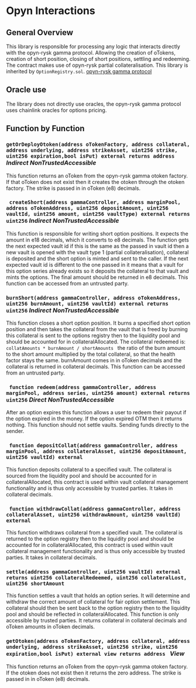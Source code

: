# Opyn Interactions

## General Overview

This library is responsible for processing any logic that interacts directly with the opyn-rysk gamma protocol. Allowing the creation of oTokens, creation of short position, closing of short positions, settling and redeeming. The contract makes use of opyn-rysk partial collateralisation. This library is inherited by ```OptionRegistry.sol```. [opyn-rysk gamma protocol](https://github.com/rysk-finance/GammaProtocol) 

## Oracle use

The library does not directly use oracles, the opyn-rysk gamma protocol uses chainlink oracles for options pricing.

## Function by Function

### ``` getOrDeployOtoken(address oTokenFactory, address collateral, address underlying, address strikeAsset, uint256 strike, uint256 expiration,bool isPut) external returns address ``` ***Indirect NonTrustedAccessible***

This function returns an oToken from the opyn-rysk gamma otoken factory. If that oToken does not exist then it creates the otoken through the otoken factory. The strike is passed in in oToken (e8) decimals.

### ``` createShort(address gammaController, address marginPool, address oTokenAddress, uint256 depositAmount, uint256 vaultId, uint256 amount, uint256 vaultType) external returns uint256``` ***Indirect NonTrustedAccessible***

This function is responsible for writing short option positions. It expects the amount in e18 decimals, which it converts to e8 decimals. The function gets the next expected vault id if this is the same as the passed in vault id then a new vault is opened with the vault type 1 (partial collateralisation), collateral is deposited and the short option is minted and sent to the caller. If the next expected vault id is different to the one passed in it means that a vault for this option series already exists so it deposits the collateral to that vault and mints the options. The final amount should be returned in e8 decimals. This function can be accessed from an untrusted party.

### ```burnShort(address gammaController, address oTokenAddress, uint256 burnAmount, uint256 vaultId) external returns uint256``` ***Indirect NonTrustedAccessible***

This function closes a short option position. It burns a specified short option position and then takes the collateral from the vault that is freed by burning this collateral is sent to the options registry then to the liquidity pool and should be accounted for in collateralAllocated. The collateral redeemed is: ```collatAmounts * burnAmount / shortAmounts ``` the ratio of the burn amount to the short amount multiplied by the total collateral, so that the health factor stays the same. burnAmount comes in in oToken decimals and the collateral is returned in collateral decimals. This function can be accessed from an untrusted party.

### ``` function redeem(address gammaController, address marginPool, address series, uint256 amount) external returns uint256``` ***Direct NonTrustedAccessible***

After an option expires this function allows a user to redeem their payout if the option expired in the money. If the option expired OTM then it returns nothing. This function should not settle vaults. Sending funds directly to the sender.

### ``` function depositCollat(address gammaController, address marginPool, address collateralAsset, uint256 depositAmount, uint256 vaultId) external```

This function deposits collateral to a specified vault. The collateral is sourced from the liquidity pool and should be accounted for in collateralAllocated, this contract is used within vault collateral management functionality and is thus only accessible by trusted parties. It takes in collateral decimals.

### ``` function withdrawCollat(address gammaController, address collateralAsset, uint256 withdrawAmount, uint256 vaultId) external```

This function withdraws collateral from a specified vault. The collateral is returned to the option registry then to the liquidity pool and should be accounted for in collateralAllocated, this contract is used within vault collateral management functionality and is thus only accessible by trusted parties. It takes in collateral decimals.

### ```settle(address gammaController, uint256 vaultId) external returns uint256 collateralRedeemed, uint256 collateralLost, uint256 shortAmount```

This function settles a vault that holds an option series. It will determine and withdraw the correct amount of collateral for fair option settlement. This collateral should then be sent back to the option registry then to the liquidity pool and should be reflected in collateralAllocated. This function is only accessible by trusted parties. It returns collateral in collateral decimals and oToken amounts in oToken decimals.

### ```getOtoken(address oTokenFactory, address collateral, address underlying, address strikeAsset, uint256 strike, uint256 expiration,bool isPut) external view returns address ``` ***View***

This function returns an oToken from the opyn-rysk gamma otoken factory. If the otoken does not exist then it returns the zero address. The strike is passed in in oToken (e8) decimals.
